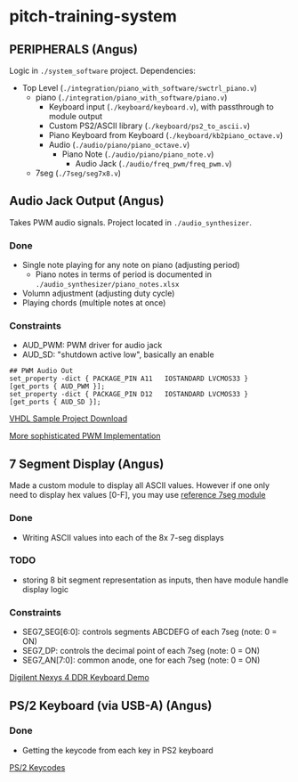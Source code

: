 # pitch-training-system

## PERIPHERALS (Angus)
Logic in `./system_software` project.
Dependencies:
- Top Level (`./integration/piano_with_software/swctrl_piano.v`)
    - piano (`./integration/piano_with_software/piano.v`)
        - Keyboard input (`./keyboard/keyboard.v`), with passthrough to module output
        - Custom PS2/ASCII library (`./keyboard/ps2_to_ascii.v`)
        - Piano Keyboard from Keyboard (`./keyboard/kb2piano_octave.v`)
        - Audio (`./audio/piano/piano_octave.v`)
            - Piano Note (`./audio/piano/piano_note.v`)
                - Audio Jack (`./audio/freq_pwm/freq_pwm.v`)
    - 7seg (`./7seg/seg7x8.v`)

## Audio Jack Output (Angus)

Takes PWM audio signals. Project located in `./audio_synthesizer`.

### Done
- Single note playing for any note on piano (adjusting period)
    - Piano notes in terms of period is documented in `./audio_synthesizer/piano_notes.xlsx`
- Volumn adjustment (adjusting duty cycle)
- Playing chords (multiple notes at once)

### Constraints
- AUD_PWM: PWM driver for audio jack
- AUD_SD: "shutdown active low", basically an enable

```
## PWM Audio Out
set_property -dict { PACKAGE_PIN A11   IOSTANDARD LVCMOS33 } [get_ports { AUD_PWM }];
set_property -dict { PACKAGE_PIN D12   IOSTANDARD LVCMOS33 } [get_ports { AUD_SD }];
```

[VHDL Sample Project Download](https://www.secs.oakland.edu/~llamocca/VHDLforFPGAs.html)

[More sophisticated PWM Implementation](https://zipcpu.com/dsp/2017/09/04/pwm-reinvention.html)


## 7 Segment Display (Angus)

Made a custom module to display all ASCII values. However if one only need to display hex values \[0-F\], you may use [reference 7seg module](https://github.com/Digilent/Nexys-4-DDR-Keyboard/blob/master/src/hdl/Seg_7_Display.v)

### Done
- Writing ASCII values into each of the 8x 7-seg displays

### TODO
- storing 8 bit segment representation as inputs, then have module handle display logic

### Constraints
- SEG7_SEG\[6:0\]: controls segments ABCDEFG of each 7seg (note: 0 = ON)
- SEG7_DP: controls the decimal point of each 7seg (note: 0 = ON)
- SEG7_AN\[7:0\]: common anode, one for each 7seg (note: 0 = ON)

[Digilent Nexys 4 DDR Keyboard Demo](https://github.com/Digilent/Nexys-4-DDR-Keyboard)


## PS/2 Keyboard (via USB-A) (Angus)

### Done
- Getting the keycode from each key in PS2 keyboard

[PS/2 Keycodes](https://www.eecg.utoronto.ca/~pc/courses/241/DE1_SoC_cores/ps2/ps2.html#apkeycodes)
